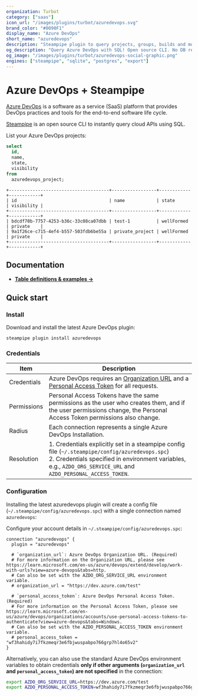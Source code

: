 ```yaml
---
organization: Turbot
category: ["saas"]
icon_url: "/images/plugins/turbot/azuredevops.svg"
brand_color: "#0090F1"
display_name: "Azure DevOps"
short_name: "azuredevops"
description: "Steampipe plugin to query projects, groups, builds and more from Azure DevOps."
og_description: "Query Azure DevOps with SQL! Open source CLI. No DB required."
og_image: "/images/plugins/turbot/azuredevops-social-graphic.png"
engines: ["steampipe", "sqlite", "postgres", "export"]
---
```


# Azure DevOps + Steampipe

[Azure DevOps](https://dev.azure.com) is a software as a service (SaaS) platform that provides DevOps practices and tools for the end-to-end software life cycle.

[Steampipe](https://steampipe.io) is an open source CLI to instantly query cloud APIs using SQL.

List your Azure DevOps projects:

```sql
select
  id,
  name,
  state,
  visibility
from
  azuredevops_project;
```

```
+--------------------------------------+-----------------+------------+------------+
| id                                   | name            | state      | visibility |
+--------------------------------------+-----------------+------------+------------+
| bdcdf70b-7757-4253-b36c-33c08ca07dbb | test-1          | wellFormed | private    |
| 9a1f26ce-c715-4ef4-b557-503fdb6be55a | private_project | wellFormed | private    |
+--------------------------------------+-----------------+------------+------------+
```

## Documentation

- **[Table definitions & examples →](/plugins/turbot/azuredevops/tables)**

## Quick start

### Install

Download and install the latest Azure DevOps plugin:

```sh
steampipe plugin install azuredevops
```

### Credentials

| Item        | Description                                                                                                                                                                                                                                                                                                                                            |
| ----------- | ------------------------------------------------------------------------------------------------------------------------------------------------------------------------------------------------------------------------------------------------------------------------------------------------------------------------------------------------------ |
| Credentials | Azure DevOps requires an [Organization URL](https://learn.microsoft.com/en-us/azure/devops/extend/develop/work-with-urls?view=azure-devops&tabs=http) and a [Personal Access Token](https://learn.microsoft.com/en-us/azure/devops/organizations/accounts/use-personal-access-tokens-to-authenticate?view=azure-devops&tabs=Windows) for all requests. |
| Permissions | Personal Access Tokens have the same permissions as the user who creates them, and if the user permissions change, the Personal Access Token permissions also change.                                                                                                                                                                                  |
| Radius      | Each connection represents a single Azure DevOps Installation.                                                                                                                                                                                                                                                                                         |
| Resolution  | 1. Credentials explicitly set in a steampipe config file (`~/.steampipe/config/azuredevops.spc`)<br />2. Credentials specified in environment variables, e.g., `AZDO_ORG_SERVICE_URL` and `AZDO_PERSONAL_ACCESS_TOKEN`.                                                                                                                                |

### Configuration

Installing the latest azuredevops plugin will create a config file (`~/.steampipe/config/azuredevops.spc`) with a single connection named `azuredevops`:

Configure your account details in `~/.steampipe/config/azuredevops.spc`:

```hcl
connection "azuredevops" {
  plugin = "azuredevops"

  # `organization_url`: Azure DevOps Organization URL. (Required)
  # For more information on the Organization URL, please see https://learn.microsoft.com/en-us/azure/devops/extend/develop/work-with-urls?view=azure-devops&tabs=http.
  # Can also be set with the AZDO_ORG_SERVICE_URL environment variable.
  # organization_url = "https://dev.azure.com/test"

  # `personal_access_token`: Azure DevOps Personal Access Token. (Required)
  # For more information on the Personal Access Token, please see https://learn.microsoft.com/en-us/azure/devops/organizations/accounts/use-personal-access-tokens-to-authenticate?view=azure-devops&tabs=Windows.
  # Can also be set with the AZDO_PERSONAL_ACCESS_TOKEN environment variable.
  # personal_access_token = "wf3hahidy7i7fkzmeqr3e6fbjwuspabpo766grp7hl4o65v2"
}
```

Alternatively, you can also use the standard Azure DevOps environment variables to obtain credentials **only if other arguments (`organization_url` and `personal_access_token`) are not specified** in the connection:

```sh
export AZDO_ORG_SERVICE_URL=https://dev.azure.com/test
export AZDO_PERSONAL_ACCESS_TOKEN=wf3hahidy7i7fkzmeqr3e6fbjwuspabpo766grp7hl4o65v2
```


